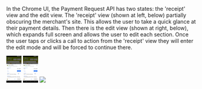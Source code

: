 In the Chrome UI, the Payment Request API has two states: the 'receipt' view and the edit view. The 'receipt' view (shown at left, below) partially obscuring the merchant's site. This allows the user to take a quick glance at their payment details. Then there is the edit view (shown at right, below), which expands full screen and allows the user to edit each section. Once the user taps or clicks a call to action from the 'receipt' view they will enter the edit mode and will be forced to continue there.

<img src="../../en/debug/images/state01-receipt-view.png" width="40">

<img src="../../en/debug/images/state01-receipt-view.png" width="40">

<img src="https://raw.githubusercontent.com/sotayamashita/test_project/master/locale/en/debug/images/state01-receipt-view.png" width="40">
